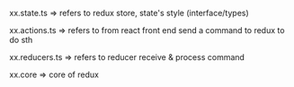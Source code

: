 xx.state.ts => refers to redux store, state's style (interface/types)

xx.actions.ts => refers to from react front end send a command to redux to do sth

xx.reducers.ts => refers  to reducer receive & process command

xx.core => core of redux